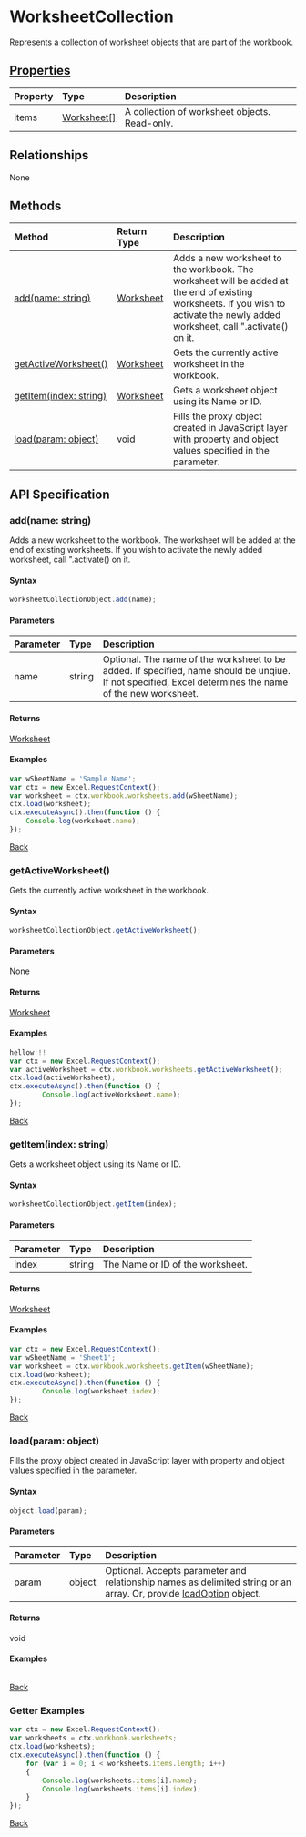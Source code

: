 # WorksheetCollection

Represents a collection of worksheet objects that are part of the workbook.

## [Properties](#getter-examples)
| Property	   | Type	|Description
|:---------------|:--------|:----------|
|items|[Worksheet[]](worksheet.md)|A collection of worksheet objects. Read-only.|

## Relationships
None


## Methods

| Method		   | Return Type	|Description|
|:---------------|:--------|:----------|
|[add(name: string)](#addname-string)|[Worksheet](worksheet.md)|Adds a new worksheet to the workbook. The worksheet will be added at the end of existing worksheets. If you wish to activate the newly added worksheet, call ".activate() on it.|
|[getActiveWorksheet()](#getactiveworksheet)|[Worksheet](worksheet.md)|Gets the currently active worksheet in the workbook.|
|[getItem(index: string)](#getitemindex-string)|[Worksheet](worksheet.md)|Gets a worksheet object using its Name or ID.|
|[load(param: object)](#loadparam-object)|void|Fills the proxy object created in JavaScript layer with property and object values specified in the parameter.|

## API Specification

### add(name: string)
Adds a new worksheet to the workbook. The worksheet will be added at the end of existing worksheets. If you wish to activate the newly added worksheet, call ".activate() on it.

#### Syntax
```js
worksheetCollectionObject.add(name);
```

#### Parameters
| Parameter	   | Type	|Description|
|:---------------|:--------|:----------|
|name|string|Optional. The name of the worksheet to be added. If specified, name should be unqiue. If not specified, Excel determines the name of the new worksheet.|

#### Returns
[Worksheet](worksheet.md)

#### Examples

```js
var wSheetName = 'Sample Name';
var ctx = new Excel.RequestContext();
var worksheet = ctx.workbook.worksheets.add(wSheetName);
ctx.load(worksheet);
ctx.executeAsync().then(function () {
	Console.log(worksheet.name);
});
```


[Back](#methods)

### getActiveWorksheet()
Gets the currently active worksheet in the workbook.

#### Syntax
```js
worksheetCollectionObject.getActiveWorksheet();
```

#### Parameters
None

#### Returns
[Worksheet](worksheet.md)

#### Examples

```js
hellow!!!
var ctx = new Excel.RequestContext(); 
var activeWorksheet = ctx.workbook.worksheets.getActiveWorksheet();
ctx.load(activeWorksheet);
ctx.executeAsync().then(function () {
		Console.log(activeWorksheet.name);
});
```


[Back](#methods)

### getItem(index: string)
Gets a worksheet object using its Name or ID.

#### Syntax
```js
worksheetCollectionObject.getItem(index);
```

#### Parameters
| Parameter	   | Type	|Description|
|:---------------|:--------|:----------|
|index|string|The Name or ID of the worksheet.|

#### Returns
[Worksheet](worksheet.md)

#### Examples

```js
var ctx = new Excel.RequestContext();
var wSheetName = 'Sheet1'; 
var worksheet = ctx.workbook.worksheets.getItem(wSheetName);
ctx.load(worksheet);
ctx.executeAsync().then(function () {
		Console.log(worksheet.index);
});
```


[Back](#methods)

### load(param: object)
Fills the proxy object created in JavaScript layer with property and object values specified in the parameter.

#### Syntax
```js
object.load(param);
```

#### Parameters
| Parameter	   | Type	|Description|
|:---------------|:--------|:----------|
|param|object|Optional. Accepts parameter and relationship names as delimited string or an array. Or, provide [loadOption](loadoption.md) object.|

#### Returns
void

#### Examples
```js

```

[Back](#methods)

### Getter Examples


```js
var ctx = new Excel.RequestContext();
var worksheets = ctx.workbook.worksheets;
ctx.load(worksheets);
ctx.executeAsync().then(function () {
	for (var i = 0; i < worksheets.items.length; i++)
	{
		Console.log(worksheets.items[i].name);
		Console.log(worksheets.items[i].index);
	}
});
```

[Back](#properties)
